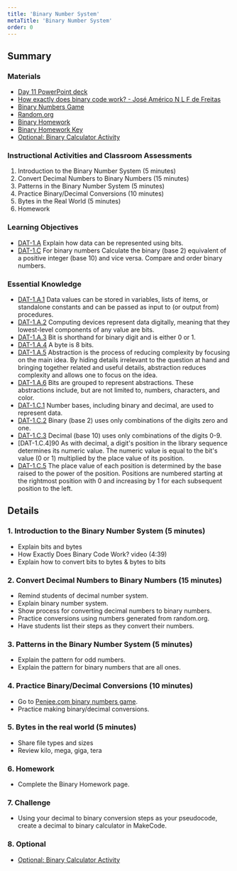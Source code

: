 ```yaml
---
title: 'Binary Number System'
metaTitle: 'Binary Number System'
order: 0
---
```


## Summary

### Materials

* [Day 11 PowerPoint deck]()
* [How exactly does binary code work? - José Américo N L F de Freitas]()
* [Binary Numbers Game]()
* [Random.org]()
* [Binary Homework]()
* [Binary Homework Key]()
* [Optional: Binary Calculator Activity]()

### Instructional Activities and Classroom Assessments

1. Introduction to the Binary Number System (5 minutes)
2. Convert Decimal Numbers to Binary Numbers (15 minutes)
3. Patterns in the Binary Number System (5 minutes)
4. Practice Binary/Decimal Conversions (10 minutes)
5. Bytes in the Real World (5 minutes)
6. Homework

### Learning Objectives 

* [DAT-1.A]() Explain how data can be represented using bits.
* [DAT-1.C]() For binary numbers
Calculate the binary (base 2) equivalent of a positive integer (base 10) and vice versa.
Compare and order binary numbers.

### Essential Knowledge

* [DAT-1.A.1]() Data values can be stored in variables, lists of items, or standalone constants and can be passed as input to (or output from) procedures.
* [DAT-1.A.2]() Computing devices represent data digitally, meaning that they lowest-level components of any value are bits. 
* [DAT-1.A.3]() Bit is shorthand for binary digit and is either 0 or 1.
* [DAT-1.A.4]() A byte is 8 bits.
* [DAT-1.A.5]() Abstraction is the process of reducing complexity by focusing on the main idea. By hiding details irrelevant to the question at hand and bringing together related and useful details, abstraction reduces complexity and allows one to focus on the idea. 
* [DAT-1.A.6]() Bits are grouped to represent abstractions. These abstractions include, but are not limited to, numbers, characters, and color.
* [DAT-1.C.1]() Number bases, including binary and decimal, are used to represent data.
* [DAT-1.C.2]() Binary (base 2) uses only combinations of the digits zero and one.
* [DAT-1.C.3]() Decimal (base 10) uses only combinations of the digits 0-9.
* [DAT-1.C.4]90 As with decimal, a digit's position in the library sequence determines its numeric value. The numeric value is equal to the bit's value (0 or 1) multiplied by the place value of its position.
* [DAT-1.C.5]() The place value of each position is determined by the base raised to the power of the position. Positions are numbered starting at the rightmost position with 0 and increasing by 1 for each subsequent position to the left.

## Details 

### 1. Introduction to the Binary Number System (5 minutes)

* Explain bits and bytes
* How Exactly Does Binary Code Work? video (4:39)
* Explain how to convert bits to bytes & bytes to bits

### 2. Convert Decimal Numbers to Binary Numbers (15 minutes)

* Remind students of decimal number system.
* Explain binary number system.
* Show process for converting decimal numbers to binary numbers.
* Practice conversions using numbers generated from random.org.
* Have students list their steps as they convert their numbers.

### 3. Patterns in the Binary Number System (5 minutes)

* Explain the pattern for odd numbers.
* Explain the pattern for binary numbers that are all ones.

### 4. Practice Binary/Decimal Conversions (10 minutes)

* Go to [Penjee.com binary numbers game](https://games.penjee.com/binary-numbers-game/).
* Practice making binary/decimal conversions.

### 5. Bytes in the real world (5 minutes)

* Share file types and sizes 
* Review kilo, mega, giga, tera

### 6. Homework

* Complete the Binary Homework page.

### 7. Challenge

* Using your decimal to binary conversion steps as your pseudocode, create a decimal to binary calculator in MakeCode.

### 8. Optional

* [Optional: Binary Calculator Activity]()